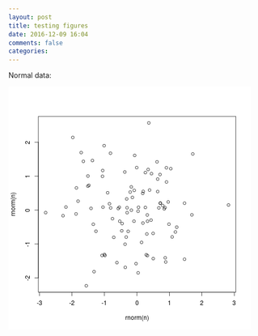 ```yaml
---
layout: post
title: testing figures
date: 2016-12-09 16:04
comments: false
categories: 
---
```


Normal data:

![](img/noise.png)
